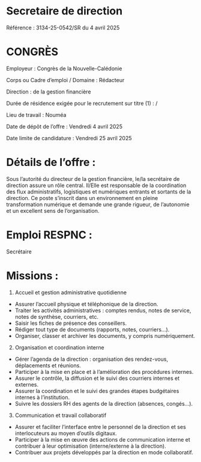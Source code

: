 # Secretaire de direction

Référence : 3134-25-0542/SR du 4 avril 2025

# CONGRÈS

Employeur : Congrès de la Nouvelle-Calédonie

Corps ou Cadre d’emploi / Domaine : Rédacteur

Direction : de la gestion financière

Durée de résidence exigée pour le recrutement sur titre (1) : /

Lieu de travail : Nouméa

Date de dépôt de l’offre : Vendredi 4 avril 2025

Date limite de candidature : Vendredi 25 avril 2025

# Détails de l’offre :

Sous l’autorité du directeur de la gestion financière, le/la secrétaire de direction assure un rôle central. Il/Elle est responsable de la coordination des flux administratifs, logistiques et numériques entrants et sortants de la direction. Ce poste s’inscrit dans un environnement en pleine transformation numérique et demande une grande rigueur, de l’autonomie et un excellent sens de l’organisation.

# Emploi RESPNC :

Secrétaire

# Missions :

1. Accueil et gestion administrative quotidienne
- Assurer l’accueil physique et téléphonique de la direction.
- Traiter les activités administratives : comptes rendus, notes de service, notes de synthèse, courriers, etc.
- Saisir les fiches de présence des conseillers.
- Rédiger tout type de documents (rapports, notes, courriers…).
- Organiser, classer et archiver les documents, y compris numériquement.
2. Organisation et coordination interne
- Gérer l’agenda de la direction : organisation des rendez-vous, déplacements et réunions.
- Participer à la mise en place et à l’amélioration des procédures internes.
- Assurer le contrôle, la diffusion et le suivi des courriers internes et externes.
- Assurer la coordination et le suivi des grandes étapes budgétaires internes à l’institution.
- Suivre les dossiers RH des agents de la direction (absences, congés…).
3. Communication et travail collaboratif
- Assurer et faciliter l’interface entre le personnel de la direction et ses interlocuteurs au moyen d’outils digitaux.
- Participer à la mise en œuvre des actions de communication interne et contribuer à leur optimisation (interne/externe à la direction).
- Contribuer aux projets développés par la direction en mode collaboratif.